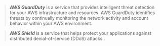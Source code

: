 >***AWS GuardDuty*** is a service that provides intelligent threat detection for your AWS infrastructure and resources. AWS GuardDuty identifies threats by continually monitoring the network activity and account behavior within your AWS environment.

>***AWS Shield*** is a service that helps protect your applications against distributed denial-of-service (DDoS) attacks .

